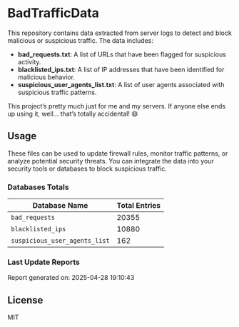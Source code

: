 # BadTrafficData

This repository contains data extracted from server logs to detect and block malicious or suspicious traffic. The data includes:

- **bad_requests.txt**: A list of URLs that have been flagged for suspicious activity.
- **blacklisted_ips.txt**: A list of IP addresses that have been identified for malicious behavior.
- **suspicious_user_agents_list.txt**: A list of user agents associated with suspicious traffic patterns.


This project’s pretty much just for me and my servers. If anyone else ends up using it, well… that’s totally accidental! 😄

## Usage

These files can be used to update firewall rules, monitor traffic patterns, or analyze potential security threats. You can integrate the data into your security tools or databases to block suspicious traffic.

### Databases Totals
| Database Name       | Total Entries |
|---------------------|---------------|
| `bad_requests`      | 20355         |
| `blacklisted_ips`      | 10880         |
| `suspicious_user_agents_list`      | 162         |

### Last Update Reports
Report generated on: 2025-04-28 19:10:43

## License
MIT
